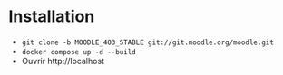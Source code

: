 # Installation

-   `git clone -b MOODLE_403_STABLE git://git.moodle.org/moodle.git`
-   `docker compose up -d --build`
-   Ouvrir http://localhost
